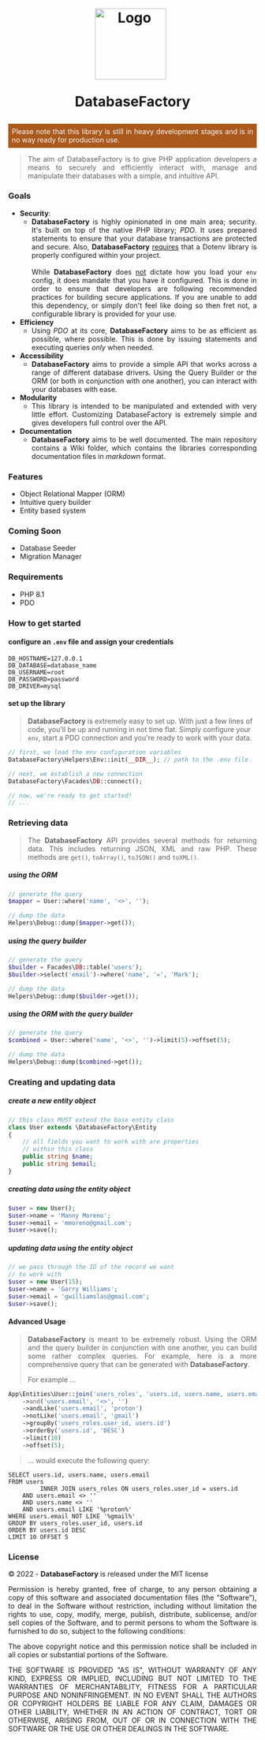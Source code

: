 <h1 style="text-align: center !important;"> 
<img src="https://www.svgrepo.com/show/224774/database.svg" alt="Logo" style="width: 9.0rem; margin-right: 0.5rem;"> 

DatabaseFactory
</h1>

<div style="text-align: justify !important; background: #ab5a1e; padding: .45rem; color: #f9f9f9;">
Please note that this library is still in heavy development stages and is in no way ready for production use.
</div>

<div style="text-align: justify !important;">

> The aim of DatabaseFactory is to give PHP application developers a means
> to securely and efficiently interact with, manage and manipulate their databases with a simple,
> and intuitive API.

### Goals

- **Security**:
    - **DatabaseFactory** is highly opinionated in one main area; security. It's built on top of the native PHP
      library; _PDO_. It uses prepared statements to
      ensure that your database transactions are protected and secure. Also, **DatabaseFactory** <u>requires</u> that a
      Dotenv
      library is properly configured within your project.
      <br /> <br />
      While **DatabaseFactory** does <u>not</u> dictate how you load
      your `env` config, it does mandate that you have it configured. This is done in order to ensure that developers
      are following recommended practices for building secure applications.
      If you are unable to add this dependency, or simply don't feel like doing so
      then fret not, a configurable library is provided for your use.
- **Efficiency**
    - Using _PDO_ at its core, **DatabaseFactory** aims to be as efficient as possible, where possible. This is done by
      issuing statements and executing queries _only_ when needed.
- **Accessibility**
    - **DatabaseFactory** aims to provide a simple API that works across a range of different database drivers. Using
      the
      Query Builder or the ORM (or both in conjunction with one another), you can interact with your databases with
      ease.
- **Modularity**
    - This library is intended to be manipulated and extended with very little effort. Customizing DatabaseFactory is
      extremely simple and gives developers full control over the API.
- **Documentation**
    - **DatabaseFactory** aims to be well documented. The main repository contains a Wiki folder, which contains the
      libraries
      corresponding documentation files in _markdown_ format.

</div>

### Features

- Object Relational Mapper (ORM)
- Intuitive query builder
- Entity based system

### Coming Soon

- Database Seeder
- Migration Manager

### Requirements

- PHP 8.1
- PDO

### How to get started

#### configure an `.env` file and assign your credentials

```dotenv
DB_HOSTNAME=127.0.0.1
DB_DATABASE=database_name
DB_USERNAME=root
DB_PASSWORD=password
DB_DRIVER=mysql
```

#### set up the library

> **DatabaseFactory** is extremely easy to set up. With just a few lines of code, you'll
> be up and running in not time flat. Simply configure your `env`, start a PDO connection
> and you're ready to work with your data.

```php
// first, we load the env configuration variables
DatabaseFactory\Helpers\Env::init(__DIR__); // path to the .env file

// next, we establish a new connection
DatabaseFactory\Facades\DB::connect();

// now, we're ready to get started!
// ...
```

<div style="text-align: justify !important;">

### Retrieving data

> The **DatabaseFactory** API provides several methods for returning data. This includes returning JSON, XML and raw
> PHP.
> These methods are `get()`, `toArray()`, `toJSON()` and `toXML()`.

</div>

##### using the ORM

```php
// generate the query
$mapper = User::where('name', '<>', '');

// dump the data
Helpers\Debug::dump($mapper->get());
```

##### using the query builder

```php
// generate the query
$builder = Facades\DB::table('users');
$builder->select('email')->where('name', '=', 'Mark');

// dump the data
Helpers\Debug::dump($builder->get());
```

##### using the ORM _with_ the query builder

```php
// generate the query
$combined = User::where('name', '<>', '')->limit(5)->offset(5);

// dump the data
Helpers\Debug::dump($combined->get());
```

### Creating and updating data

##### create a new entity object

```php 
// this class MUST extend the base entity class
class User extends \DatabaseFactory\Entity 
{
    // all fields you want to work with are properties 
    // within this class
    public string $name; 
    public string $email; 
}
```

##### creating data using the entity object

```php
$user = new User();
$user->name = 'Manny Moreno';
$user->email = 'mmoreno@gmail.com';
$user->save();
```

##### updating data using the entity object

```php
// we pass through the ID of the record we want
// to work with
$user = new User(15);
$user->name = 'Garry Williams';
$user->email = 'gwilliamslas@gmail.com';
$user->save();
```

#### Advanced Usage

<div style="text-align: justify !important;">

> **DatabaseFactory** is meant to be extremely robust. Using the ORM and the query builder
> in conjunction with one another, you can build some rather complex queries. For example,
> here is a more comprehensive query that can be generated with **DatabaseFactory**.
>
> For example ...

</div>

```php
App\Entities\User::join('users_roles', 'users.id, users.name, users.email', ['users_roles.user_id', 'users.id'])
	->and('users.email', '<>', '')
	->andLike('users.email', 'proton')
	->notLike('users.email', 'gmail')
	->groupBy('users_roles.user_id, users.id')
	->orderBy('users.id', 'DESC')
	->limit(10)
	->offset(5);
```

> ... would execute the following query:

```mysql
SELECT users.id, users.name, users.email
FROM users
         INNER JOIN users_roles ON users_roles.user_id = users.id
    AND users.email <> ''
    AND users.name <> ''
    AND users.email LIKE '%proton%'
WHERE users.email NOT LIKE '%gmail%'
GROUP BY users_roles.user_id, users.id
ORDER BY users.id DESC
LIMIT 10 OFFSET 5
```

### License

<div style="text-align: justify !important;">

&copy; 2022 - **DatabaseFactory** is released under the MIT license

Permission is hereby granted, free of charge, to any person obtaining a copy
of this software and associated documentation files (the "Software"), to deal
in the Software without restriction, including without limitation the rights
to use, copy, modify, merge, publish, distribute, sublicense, and/or sell
copies of the Software, and to permit persons to whom the Software is
furnished to do so, subject to the following conditions:

The above copyright notice and this permission notice shall be included in all
copies or substantial portions of the Software.

THE SOFTWARE IS PROVIDED "AS IS", WITHOUT WARRANTY OF ANY KIND, EXPRESS OR
IMPLIED, INCLUDING BUT NOT LIMITED TO THE WARRANTIES OF MERCHANTABILITY,
FITNESS FOR A PARTICULAR PURPOSE AND NONINFRINGEMENT. IN NO EVENT SHALL THE
AUTHORS OR COPYRIGHT HOLDERS BE LIABLE FOR ANY CLAIM, DAMAGES OR OTHER
LIABILITY, WHETHER IN AN ACTION OF CONTRACT, TORT OR OTHERWISE, ARISING FROM,
OUT OF OR IN CONNECTION WITH THE SOFTWARE OR THE USE OR OTHER DEALINGS IN THE
SOFTWARE.

</div>